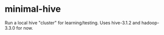 # minimal-hive
Run a local hive "cluster" for learning/testing. Uses hive-3.1.2 and hadoop-3.3.0 for now.

